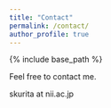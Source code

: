 ```yaml
---
title: "Contact"
permalink: /contact/
author_profile: true
---
```


{% include base_path %}

Feel free to contact me.

skurita at nii.ac.jp

